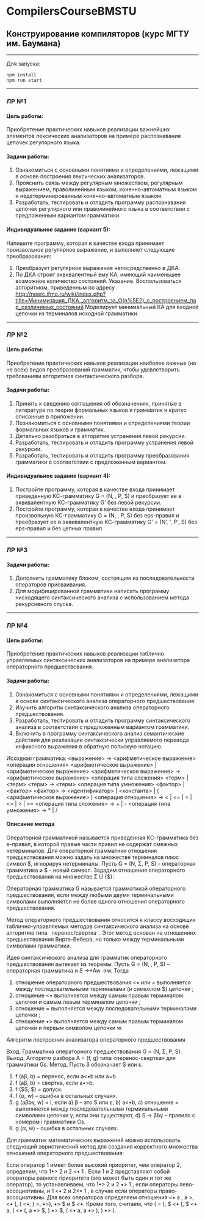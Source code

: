 # CompilersCourseBMSTU
## Конструирование компиляторов (курс МГТУ им. Баумана)

---
Для запуска:
```
npm install
npm run start
```
---

### ЛР №1
#### Цель работы:
Приобретение практических навыков реализации важнейших элементов лексических анализаторов на примере распознавания цепочек регулярного языка.

#### Задачи работы:
1. Ознакомиться с основными понятиями и определениями, лежащими в основе построения лексических анализаторов.
2. Прояснить связь между регулярным множеством, регулярным выражением, праволинейным языком, конечно-автоматным языком и недетерминированным конечно-автоматным языком.
3. Разработать, тестировать и отладить программу распознавания цепочек регулярного или праволинейного языка в соответствии с предложенным вариантом грамматики.

#### Индивидуальное задание (вариант 5): 
Напишите программу, которая в качестве входа принимает произвольное регулярное выражение, и выполняет следующие преобразования:
1. Преобразует регулярное выражение непосредственно в ДКА.
2. По ДКА строит эквивалентный ему КА, имеющий наименьшее возможное количество состояний.
Указание. Воспользоваться алгоритмом, приведенным по адресу http://neerc.ifmo.ru/wiki/index.php?title=Минимизация_ДКА,_алгоритм_за_O(n%5E2)_с_построением_пар_различимых_состояний
Моделирует минимальный КА для входной цепочки из терминалов исходной грамматики.
---
### ЛР №2
#### Цель работы: 
Приобретение практических навыков реализации наиболее важных (но не всех) видов преобразований грамматик, чтобы удовлетворить требованиям алгоритмов синтаксического разбора.

#### Задачи работы:
1. Принять к сведению соглашения об обозначениях, принятые в литературе по теории формальных языков и грамматик и кратко описанные в приложении.
2. Познакомиться с основными понятиями и определениями теории формальных языков и грамматик.
3. Детально разобраться в алгоритме устранения левой рекурсии.
4. Разработать, тестировать и отладить программу устранения левой рекурсии.
5. Разработать, тестировать и отладить программу преобразования грамматики в соответствии с предложенным вариантом.

#### Индивидуальное задание (вариант 4):
1. Постройте программу, которая в качестве входа принимает приведенную КС-грамматику G = (N, , P, S) и преобразует ее в эквивалентную КС-грамматику G' без левой рекурсии. 
2. Постройте программу, которая в качестве входа принимает произвольную КС-грамматику G = (N, , P, S) без eps-правил и преобразует ее в эквивалентную КС-грамматику G' = (N’, ', P', S) без eps-правил и без цепных правил.
---
### ЛР №3
#### Задачи работы:
1. Дополнить грамматику блоком, состоящим из последовательности операторов присваивания.
2. Для модифицированной грамматики написать программу нисходящего синтаксического анализа с использованием метода рекурсивного спуска.
---
### ЛР №4
#### Цель работы: 
Приобретение практических навыков реализации таблично управляемых синтаксических анализаторов на примере анализатора операторного предшествования.

#### Задачи работы:
1. Ознакомиться с основными понятиями и определениями, лежащими в основе синтаксического анализа операторного предшествования.
2. Изучить алгоритм синтаксического анализа операторного предшествования.
3. Разработать, тестировать и отладить программу синтаксического анализа в соответствии с предложенным вариантом грамматики.
4. Включить в программу синтаксического анализ семантические действия для реализации синтаксически управляемого перевода инфиксного выражения в обратную польскую нотацию.

Исходная грамматика:
<выражение> -> <арифметическое выражение> <операция отношения> <арифметическое выражение> | <арифметическое выражение>
<арифметическое выражение> -> <арифметическое выражение> <операция типа сложения> <терм> | <терм>
<терм> -> <терм> <операция типа умножения> <фактор> | <фактор>
<фактор> -> <идентификатор> | <константа> | ( <арифметическое выражение> )
<операция отношения> -> < | <= | = | <> | > | >=
<операция типа сложения> -> + | -
<операция типа умножения> -> * | /

#### Описание метода

Операторной грамматикой называется приведенная КС-грамматика без e-правил, в которой правые части правил не содержат смежных нетерминалов.
Для операторной грамматики отношения предшествования можно задать на множестве терминалов плюс символ $, игнорируя нетерминалы. Пусть G = (N, Σ, Р, S) – операторная грамматика и $ - новый символ. Зададим отношения операторного предшествования на множестве Σ U {$}: 

Операторная грамматика G называется грамматикой операторного предшествования, если между любыми двумя терминальными символами выполняется не более одного отношения операторного предшествования.

Метод операторного предшествования относится к классу восходящих таблично-управляемых методов синтаксического анализа на основе алгоритма типа  перенос/свертка . Этот метод основан на отношениях предшествования Вирта-Вебера, но только между терминальными символами грамматики.

Идея синтаксического анализа для грамматик операторного предшествования вытекает из теоремы:
Пусть G = (N, , Р, S) – операторная грамматика и $S$ ->*Aw ->w. Тогда
1) отношение операторного предшествования <• или = выполняется между последовательными терминалами (и символом $) цепочки ;
2) отношение <• выполняется между самым правым терминалом цепочки  и самым левым терминалом цепочки ;
3) отношение = выполняется между последовательными терминалами цепочки ;
4) отношение •> выполняется между самым правым терминалом цепочки  и первым символом цепочки w.

Алгоритм построения анализатора операторного предшествования

Вход. Грамматика операторного предшествования G = (N, Σ, Р, S).
Выход. Алгоритм разбора A = (f, g) типа «перенос-свертка» для грамматики Gs.
Метод. Пусть β обозначает S или ε.
1) f (aβ, b) = перенос, если a<•b или a=b.
2) f (aβ, b) = свертка, если a•>b.
3) f ($S, $) = допуск.
4) f (α, w) – ошибка в остальных случаях.
5) g (aβbγ, w) = i, если 
        a)  β – это S или ε,
        b) a<•b,
c) отношение = выполняется между последовательными терминальными символами цепочки γ, если они существуют,
d) S ->  βbγ – правило с номером i грамматики Gs.
6) g (α, w) - ошибка в остальных случаях.

Для грамматик математических выражений можно использовать следующий эвристический метод для создания корректного множества отношений операторного предшествования:

Если оператор 1 имеет более высокий приоритет, чем оператор  2, определим, что  1•> 2 и 2 <• 1 .
Если  1 и  2 представляют собой операторы равного приоритета (это может быть один и тот же оператор), то устанавливаем, что  1•> 2  и  2 •> 1 , если операторы лево-ассоциативны, и 1 <• 2  и  2<• 1 , в случае если операторы право-ассоциативны. 
Для всех операторов  определяем отношения   <• a , a >,  <• (, ( <•, ) >, •>),  •> $ и $ <•. Кроме того, считаем, что ( = ), $ <• (, $ <• a, ( <• (, a •> $, ) •> $, ( <• a, a •> ), ) •> ).

